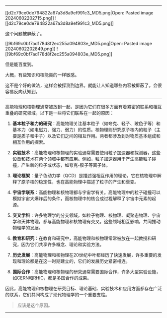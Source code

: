 
---

[[d2c79ce0de794822a67a3d8a9ef991c3_MD5.png|Open: Pasted image 20240602202715.png]]
![[d2c79ce0de794822a67a3d8a9ef991c3_MD5.png]]

这个问题被屏蔽了。

[[9bf69c0bf7ad178d8f2ec255a094803e_MD5.png|Open: Pasted image 20240602202849.png]]
![[9bf69c0bf7ad178d8f2ec255a094803e_MD5.png]]

但是能百度到。

大概，有些知识和核能类的一样敏感。

这不是个好的做法，这样会被探测到边界。就能让人知道哪些内容被屏蔽了。会很容易反向认知到。

---

高能物理和核物理通常被放到一起，是因为它们在很多方面有着紧密的联系和相互重叠的研究领域。以下是一些将它们联系在一起的原因：

1. **基本粒子和力的研究**：高能物理关注基本粒子（如夸克、轻子、玻色子等）和基本力（如电磁力、强力、弱力）的性质。核物理则研究原子核内的粒子（主要是质子和中子）以及它们之间的相互作用。两者都涉及到对物质基本组成和相互作用的探索。

2. **实验技术**：高能物理和核物理的实验通常需要使用粒子加速器和探测器，这些设备和技术在两个领域中都有应用。例如，粒子加速器用于产生高能粒子碰撞，产生新的粒子或状态，如夸克-胶子等离子体。

3. **理论框架**：量子色动力学（QCD）是描述强相互作用的理论，它在核物理中解释了原子核的稳定性，也在高能物理中描述了粒子的产生和衰变。

4. **宇宙学联系**：高能物理和核物理都与宇宙学有关。高能物理中的粒子碰撞可以模拟宇宙大爆炸后的条件，而核物理中的核合成过程解释了宇宙中元素的起源。

5. **交叉学科**：许多物理学的分支领域，如粒子物理、核物理、凝聚态物理、宇宙学和天体物理，都与高能物理和核物理有交叉。这些领域相互影响，共同推动物理学的发展。

6. **教育和研究**：在教育和研究中，高能物理和核物理常常被放在一起教授和研究，因为它们共享许多概念、理论和实验方法。

7. **历史发展**：高能物理和核物理在20世纪中叶都经历了快速发展，许多重要的发现和理论都是在这一时期建立的，它们的发展历史紧密相连。

8. **国际合作**：高能物理和核物理的研究通常需要国际合作，许多大型实验设施，如CERN和RHIC，都是多国合作的成果。

因此，高能物理和核物理在研究目标、理论基础、实验技术和应用方面都存在广泛的联系，它们共同构成了现代物理学的一个重要支柱。

> 应该是这个原因。

---

















